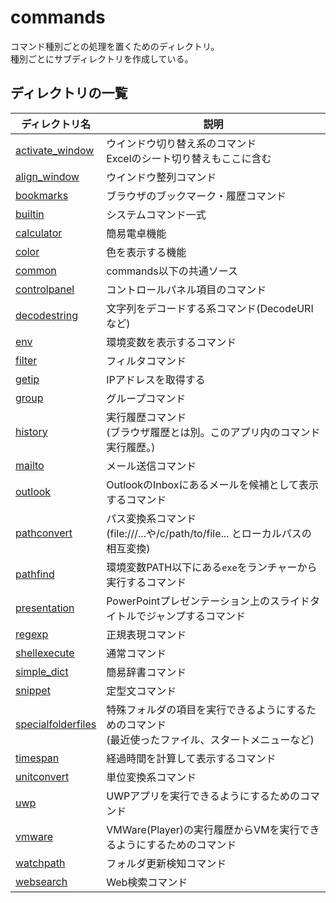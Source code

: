 # commands

コマンド種別ごとの処理を置くためのディレクトリ。  
種別ごとにサブディレクトリを作成している。

## ディレクトリの一覧

|ディレクトリ名|説明|
|-|----|
|[activate_window](./activate_window)|ウインドウ切り替え系のコマンド<br>Excelのシート切り替えもここに含む|
|[align_window](./align_window)|ウインドウ整列コマンド|
|[bookmarks](./bookmarks)|ブラウザのブックマーク・履歴コマンド|
|[builtin](./builtin)|システムコマンド一式|
|[calculator](./calculator)|簡易電卓機能|
|[color](./color)|色を表示する機能|
|[common](./common)|commands以下の共通ソース|
|[controlpanel](./controlpanel)|コントロールパネル項目のコマンド|
|[decodestring](./decodestring)|文字列をデコードする系コマンド(DecodeURIなど)|
|[env](./env)|環境変数を表示するコマンド|
|[filter](./filter)|フィルタコマンド|
|[getip](./getip)|IPアドレスを取得する|
|[group](./group)|グループコマンド|
|[history](./history)|実行履歴コマンド<br>(ブラウザ履歴とは別。このアプリ内のコマンド実行履歴。)|
|[mailto](./mailto)|メール送信コマンド|
|[outlook](./outlook)|OutlookのInboxにあるメールを候補として表示するコマンド|
|[pathconvert](./pathconvert)|パス変換系コマンド<br>(file:///...や/c/path/to/file... とローカルパスの相互変換)|
|[pathfind](./pathfind)|環境変数PATH以下にある`exe`をランチャーから実行するコマンド|
|[presentation](./presentation)|PowerPointプレゼンテーション上のスライドタイトルでジャンプするコマンド|
|[regexp](./regexp)|正規表現コマンド|
|[shellexecute](./shellexecute)|通常コマンド|
|[simple_dict](./simple_dict)|簡易辞書コマンド|
|[snippet](./snippet)|定型文コマンド|
|[specialfolderfiles](./specialfolderfiles)|特殊フォルダの項目を実行できるようにするためのコマンド<br>(最近使ったファイル、スタートメニューなど)|
|[timespan](./timespan)|経過時間を計算して表示するコマンド|
|[unitconvert](./unitconvert)|単位変換系コマンド|
|[uwp](./uwp)|UWPアプリを実行できるようにするためのコマンド|
|[vmware](./vmware)|VMWare(Player)の実行履歴からVMを実行できるようにするためのコマンド|
|[watchpath](./watchpath)|フォルダ更新検知コマンド|
|[websearch](./websearch)|Web検索コマンド|

